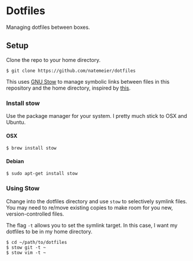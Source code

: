 # Dotfiles

Managing dotfiles between boxes.

## Setup

Clone the repo to your home directory.

```
$ git clone https://github.com/natemeier/dotfiles
```

This uses [GNU Stow](https://www.gnu.org/software/stow/) to manage symbolic
links between files in this repository and the home directory, inspired by
[this](http://brandon.invergo.net/news/2012-05-26-using-gnu-stow-to-manage-your-dotfiles.html). 

### Install stow

Use the package manager for your system. I pretty much stick to OSX and Ubuntu.

#### OSX
```
$ brew install stow
```

#### Debian
```
$ sudo apt-get install stow
```

### Using Stow

Change into the dotfiles directory and use `stow` to selectively symlink files.
You may need to re/move existing copies to make room for you new, version-controlled files.

The flag `-t` allows you to set the symlink target. In this case, I want my
dotfiles to be in my home directory.

```
$ cd ~/path/to/dotfiles
$ stow git -t ~
$ stow vim -t ~
```
